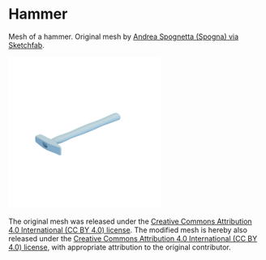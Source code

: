 # Hammer

Mesh of a hammer.
Original mesh by [Andrea Spognetta (Spogna) via Sketchfab](https://sketchfab.com/3d-models/hammer-rawscan-01e5b5acad9843818529d15663df5b9e).

![hammer](hammer.png)

The original mesh was released under the [Creative Commons Attribution 4.0 International (CC BY 4.0) license](https://creativecommons.org/licenses/by/4.0/).
The modified mesh is hereby also released under the [Creative Commons Attribution 4.0 International (CC BY 4.0) license](https://creativecommons.org/licenses/by/4.0/), with appropriate attribution to the original contributor.

